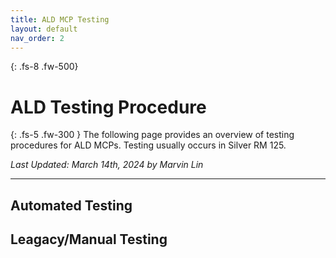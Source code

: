 ```yaml
---
title: ALD MCP Testing
layout: default
nav_order: 2
---
```


{: .fs-8 .fw-500}
# ALD Testing Procedure

{: .fs-5 .fw-300 }
The following page provides an overview of testing procedures for ALD MCPs. Testing usually occurs in Silver RM 125. 

*Last Updated: March 14th, 2024 by Marvin Lin*

---



## Automated Testing



## Leagacy/Manual Testing